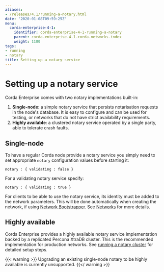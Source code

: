 ```yaml
---
aliases:
- /releases/4.1/running-a-notary.html
date: '2020-01-08T09:59:25Z'
menu:
  corda-enterprise-4-1:
    identifier: corda-enterprise-4-1-running-a-notary
    parent: corda-enterprise-4-1-corda-networks-index
    weight: 1100
tags:
- running
- notary
title: Setting up a notary service
---
```



# Setting up a notary service

Corda Enterprise comes with two notary implementations built-in:

1. **Single-node**: a simple notary service that persists notarisation requests in the node's database. It is easy to configure
   and can be used for testing, or networks that do not have strict availability requirements.
2. **Highly available**: a clustered notary service operated by a single party, able to tolerate crash faults.

## Single-node

To have a regular Corda node provide a notary service you simply need to set appropriate ``notary`` configuration values
before starting it:

```
notary : { validating : false }
```

For a validating notary service specify:

```
notary : { validating : true }
```

For clients to be able to use the notary service, its identity must be added to the network parameters. This will be
done automatically when creating the network, if using [Network Bootstrapper](network-bootstrapper.md). See [Networks](corda-networks-index.md)
for more details.

## Highly available

Corda Enterprise provides a highly available notary service implementation backed by a replicated Percona XtraDB cluster.
This is the recommended implementation for production networks. See [running a notary cluster](running-a-notary-cluster/toctree.md) for detailed
setup steps.

{{< warning >}}
Upgrading an existing single-node notary to be highly available is currently unsupported.
{{</ warning >}}
